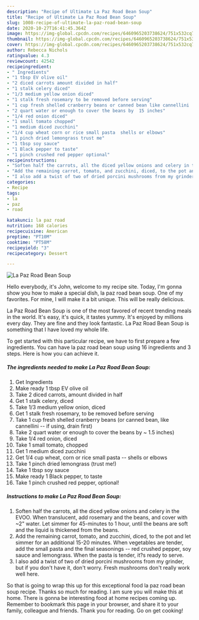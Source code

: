 ```yaml
---
description: "Recipe of Ultimate La Paz Road Bean Soup"
title: "Recipe of Ultimate La Paz Road Bean Soup"
slug: 1008-recipe-of-ultimate-la-paz-road-bean-soup
date: 2020-10-27T16:41:45.364Z
image: https://img-global.cpcdn.com/recipes/6460965203738624/751x532cq70/la-paz-road-bean-soup-recipe-main-photo.jpg
thumbnail: https://img-global.cpcdn.com/recipes/6460965203738624/751x532cq70/la-paz-road-bean-soup-recipe-main-photo.jpg
cover: https://img-global.cpcdn.com/recipes/6460965203738624/751x532cq70/la-paz-road-bean-soup-recipe-main-photo.jpg
author: Rebecca Nichols
ratingvalue: 4.3
reviewcount: 42542
recipeingredient:
- " Ingredients"
- "1 tbsp EV olive oil"
- "2 diced carrots amount divided in half"
- "1 stalk celery diced"
- "1/3 medium yellow onion diced"
- "1 stalk fresh rosemary to be removed before serving"
- "1 cup fresh shelled cranberry beans or canned bean like cannellini  if using drain first"
- "2 quart water or enough to cover the beans by  15 inches"
- "1/4 red onion diced"
- "1 small tomato chopped"
- "1 medium diced zucchini"
- "1/4 cup wheat corn or rice small pasta  shells or elbows"
- "1 pinch dried lemongrass trust me"
- "1 tbsp soy sauce"
- "1 Black pepper to taste"
- "1 pinch crushed red pepper optional"
recipeinstructions:
- "Soften half the carrots, all the diced yellow onions and celery in the EVOO. When translucent, add rosemary and the beans, and cover with ~2&#34; water. Let simmer for 45-minutes to 1 hour, until the beans are soft and the liquid is thickened from the beans."
- "Add the remaining carrot, tomato, and zucchini, diced, to the pot and let simmer for an additional 15-20 minutes. When vegetables are tender, add the small pasta and the final seasonings -- red crushed pepper, soy sauce and lemongrass. When the pasta is tender, it?s ready to serve."
- "I also add a twist of two of dried porcini mushrooms from my grinder, but if you don&#39;t have it, don&#39;t worry. Fresh mushrooms don&#39;t really work well here."
categories:
- Recipe
tags:
- la
- paz
- road

katakunci: la paz road 
nutrition: 168 calories
recipecuisine: American
preptime: "PT10M"
cooktime: "PT58M"
recipeyield: "3"
recipecategory: Dessert

---
```



![La Paz Road Bean Soup](https://img-global.cpcdn.com/recipes/6460965203738624/751x532cq70/la-paz-road-bean-soup-recipe-main-photo.jpg)

Hello everybody, it's John, welcome to my recipe site. Today, I'm gonna show you how to make a special dish, la paz road bean soup. One of my favorites. For mine, I will make it a bit unique. This will be really delicious.



La Paz Road Bean Soup is one of the most favored of recent trending meals in the world. It's easy, it's quick, it tastes yummy. It's enjoyed by millions every day. They are fine and they look fantastic. La Paz Road Bean Soup is something that I have loved my whole life.


To get started with this particular recipe, we have to first prepare a few ingredients. You can have la paz road bean soup using 16 ingredients and 3 steps. Here is how you can achieve it.

<!--inarticleads1-->

##### The ingredients needed to make La Paz Road Bean Soup:

1. Get  Ingredients
1. Make ready 1 tbsp EV olive oil
1. Take 2 diced carrots, amount divided in half
1. Get 1 stalk celery, diced
1. Take 1/3 medium yellow onion, diced
1. Get 1 stalk fresh rosemary, to be removed before serving
1. Take 1 cup fresh shelled cranberry beans (or canned bean, like cannellini -- if using, drain first)
1. Take 2 quart water or enough to cover the beans by ~ 1.5 inches)
1. Take 1/4 red onion, diced
1. Take 1 small tomato, chopped
1. Get 1 medium diced zucchini
1. Get 1/4 cup wheat, corn or rice small pasta -- shells or elbows
1. Take 1 pinch dried lemongrass (trust me!)
1. Take 1 tbsp soy sauce
1. Make ready 1 Black pepper, to taste
1. Take 1 pinch crushed red pepper, optional!




<!--inarticleads2-->

##### Instructions to make La Paz Road Bean Soup:

1. Soften half the carrots, all the diced yellow onions and celery in the EVOO. When translucent, add rosemary and the beans, and cover with ~2&#34; water. Let simmer for 45-minutes to 1 hour, until the beans are soft and the liquid is thickened from the beans.
1. Add the remaining carrot, tomato, and zucchini, diced, to the pot and let simmer for an additional 15-20 minutes. When vegetables are tender, add the small pasta and the final seasonings -- red crushed pepper, soy sauce and lemongrass. When the pasta is tender, it?s ready to serve.
1. I also add a twist of two of dried porcini mushrooms from my grinder, but if you don&#39;t have it, don&#39;t worry. Fresh mushrooms don&#39;t really work well here.




So that is going to wrap this up for this exceptional food la paz road bean soup recipe. Thanks so much for reading. I am sure you will make this at home. There is gonna be interesting food at home recipes coming up. Remember to bookmark this page in your browser, and share it to your family, colleague and friends. Thank you for reading. Go on get cooking!
